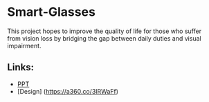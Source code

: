 # Smart-Glasses

This project hopes to improve the quality of life for those who suffer from vision loss by bridging the gap between daily duties and visual impairment.

## Links:
- [PPT](https://www.canva.com/design/DAF_NoWUpu0/HDrL0xVAEew0XCDKkPs84Q/view?utm_content=DAF_NoWUpu0&utm_campaign=designshare&utm_medium=link&utm_source=editor)
- [Design] (https://a360.co/3IRWaFf)
